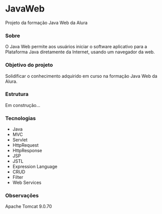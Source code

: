 # JavaWeb
Projeto da formação Java Web da Alura

<h3>Sobre</h3>
<p>O Java Web permite aos usuários iniciar o software aplicativo para a Plataforma Java diretamente da Internet, usando um navegador da web.</p>

<h3>Objetivo do projeto</h3>
<p>Solidificar o conhecimento adquirido em curso na formação Java Web da Alura.</p>

<h3>Estrutura</h3>
<p>Em construção...</p>
            
<h3>Tecnologias</h3>
<ul>
<li>Java</li>
<li>MVC</li>
<li>Servlet</li>
<li>HttpRequest</li>
<li>HttpResponse</li>
<li>JSP</li>
<li>JSTL</li>
<li>Expression Language</li>
<li>CRUD</li>
<li>Filter</li>
<li>Web Services</li>
</ul>

<h3>Observações</h3>
<p>Apache Tomcat 9.0.70</p>
